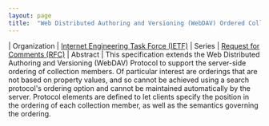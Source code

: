 ```yaml
---
layout: page
title:  "Web Distributed Authoring and Versioning (WebDAV) Ordered Collections Protocol"
---
```


| Organization | [Internet Engineering Task Force (IETF)](..)
| Series | [Request for Comments (RFC)](..)
| Abstract | This specification extends the Web Distributed Authoring and Versioning (WebDAV) Protocol to support the server-side ordering of collection members. Of particular interest are orderings that are not based on property values, and so cannot be achieved using a search protocol's ordering option and cannot be maintained automatically by the server. Protocol elements are defined to let clients specify the position in the ordering of each collection member, as well as the semantics governing the ordering.